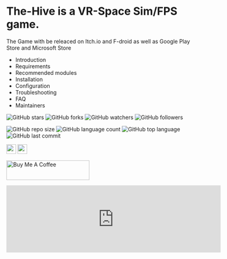 # The-Hive is a VR-Space Sim/FPS game.
The Game with be releaced on Itch.io and F-droid as well as Google Play Store and Microsoft Store


* Introduction
 * Requirements
 * Recommended modules
 * Installation
 * Configuration
 * Troubleshooting
 * FAQ
 * Maintainers
 
![GitHub stars](https://img.shields.io/github/stars/USER/REPOSITORY?style=social)
![GitHub forks](https://img.shields.io/github/forks/USER/REPOSITORY?style=social)
![GitHub watchers](https://img.shields.io/github/watchers/USER/REPOSITORY?style=social)
![GitHub followers](https://img.shields.io/github/followers/USER?style=social)

![GitHub repo size](https://img.shields.io/github/repo-size/USER/REPOSITORY?style=plastic)
![GitHub language count](https://img.shields.io/github/languages/count/USER/REPOSITORY?style=plastic)
![GitHub top language](https://img.shields.io/github/languages/top/USER/REPOSITORY?style=plastic)
![GitHub last commit](https://img.shields.io/github/last-commit/USER/REPOSITORY?color=red&style=plastic)

<p>
<a href="https://twitter.com/"><img src="https://img.shields.io/badge/twitter-%231DA1F2.svg?&style=for-the-badge&logo=twitter&logoColor=white" height=25></a> 
<a href="https://www.youtube.com/channel/UC71vuzjHKhS4Wv4Px44FKjg?view_as=subscriber"><img src="https://img.shields.io/badge/-YouTube-red?&style=for-the-badge&logo=youtube&logoColor=white" height=25></a>
</p>


<a href="https://www.buymeacoffee.com/EGslcZz" target="_blank"><img src="https://cdn.buymeacoffee.com/buttons/lato-violet.png" alt="Buy Me A Coffee" style="height: 51px !important;width: 217px !important;" ></a>


<iframe frameborder="0" src="https://itch.io/embed/631880?border_width=5&amp;bg_color=222222&amp;fg_color=eeeeee&amp;link_color=2cbcb6&amp;border_color=431212" width="560" height="175"><a href="https://burnsedia.itch.io/the-hive">The Hive Interstellar Despots Simulator by Burnsedia</a></iframe>